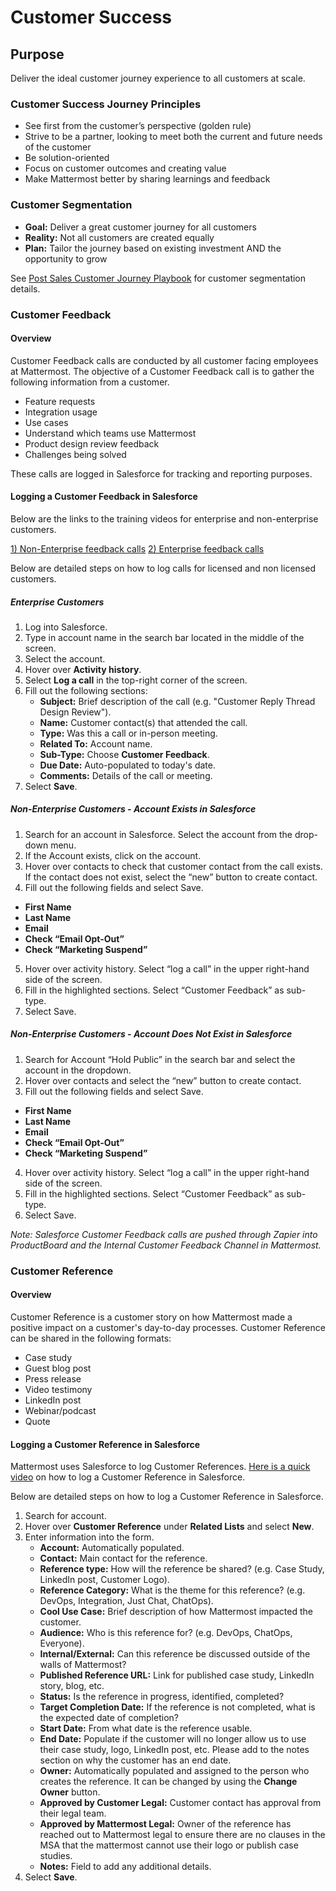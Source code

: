 # Customer Success

## Purpose

Deliver the ideal customer journey experience to all customers at scale.

### Customer Success Journey Principles

- See first from the customer’s perspective (golden rule)
- Strive to be a partner, looking to meet both the current and future needs of the customer
- Be solution-oriented
- Focus on customer outcomes and creating value
- Make Mattermost better by sharing learnings and feedback

### Customer Segmentation

- **Goal:** Deliver a great customer journey for all customers
- **Reality:** Not all customers are created equally
- **Plan:** Tailor the journey based on existing investment AND the opportunity to grow

See [Post Sales Customer Journey Playbook](https://docs.google.com/document/d/1WB9Qr4ZRjZixprLKiX6tlbb4784qw5luV3eqzk_9hyw/edit#heading=h.hy6fak6l0x08) for customer segmentation details.

### Customer Feedback

#### Overview

Customer Feedback calls are conducted by all customer facing employees at Mattermost. The objective of a Customer Feedback call is to gather the following information from a customer.

- Feature requests
- Integration usage
- Use cases
- Understand which teams use Mattermost
- Product design review feedback
- Challenges being solved

These calls are logged in Salesforce for tracking and reporting purposes.  

#### Logging a Customer Feedback in Salesforce

Below are the links to the training videos for enterprise and non-enterprise customers.

[1) Non-Enterprise feedback calls](https://drive.google.com/drive/u/0/folders/1k9M0wfolXf34XQndtqzLYcCBVkGsBob2)
[2) Enterprise feedback calls](https://drive.google.com/drive/u/0/folders/1k9M0wfolXf34XQndtqzLYcCBVkGsBob2)

Below are detailed steps on how to log calls for licensed and non licensed customers.

##### Enterprise Customers
1. Log into Salesforce.
2. Type in account name in the search bar located in the middle of the screen.
3. Select the account.
4. Hover over **Activity history**.
5. Select **Log a call** in the top-right corner of the screen.
6. Fill out the following sections:
   - **Subject:** Brief description of the call (e.g. "Customer Reply Thread Design Review").
   - **Name:** Customer contact(s) that attended the call.
   - **Type:** Was this a call or in-person meeting.
   - **Related To:** Account name.
   - **Sub-Type:** Choose **Customer Feedback**.
   - **Due Date:** Auto-populated to today's date.
   - **Comments:** Details of the call or meeting.
 7. Select **Save**.
 
 ##### Non-Enterprise Customers - Account Exists in Salesforce
1. Search for an account in Salesforce. Select the account from the drop-down menu.
2. If the Account exists, click on the account. 
3. Hover over contacts to check that customer contact from the call exists.  If the contact does not exist, select the “new” button to create contact. 
4. Fill out the following fields and select Save.
  - **First Name**
  - **Last Name**
  - **Email** 
  - **Check “Email Opt-Out”**
  - **Check “Marketing Suspend”**
5. Hover over activity history.  Select “log a call” in the upper right-hand side of the screen.
6. Fill in the highlighted sections. Select “Customer Feedback” as sub-type. 
7. Select Save.

##### Non-Enterprise Customers - Account Does Not Exist in Salesforce
1. Search for Account “Hold Public” in the search bar and select the account in the dropdown.
2. Hover over contacts and select the “new” button to create contact. 
3. Fill out the following fields and select Save.
  - **First Name**
  - **Last Name**
  - **Email** 
  - **Check “Email Opt-Out”**
  - **Check “Marketing Suspend”**
4. Hover over activity history.  Select “log a call” in the upper right-hand side of the screen.
5. Fill in the highlighted sections. Select “Customer Feedback” as sub-type. 
6. Select Save.

 _Note: Salesforce Customer Feedback calls are pushed through Zapier into ProductBoard and the Internal Customer Feedback Channel in Mattermost._

### Customer Reference

#### Overview

Customer Reference is a customer story on how Mattermost made a positive impact on a customer's day-to-day processes. Customer Reference can be shared in the following formats:

- Case study
- Guest blog post
- Press release
- Video testimony
- LinkedIn post
- Webinar/podcast
- Quote

#### Logging a Customer Reference in Salesforce

Mattermost uses Salesforce to log Customer References. [Here is a quick video](https://drive.google.com/drive/u/0/folders/1k9M0wfolXf34XQndtqzLYcCBVkGsBob2) on how to log a Customer Reference in Salesforce.

Below are detailed steps on how to log a Customer Reference in Salesforce.

1. Search for account.
2. Hover over **Customer Reference** under **Related Lists** and select **New**.
3. Enter information into the form.
   - **Account:** Automatically populated.
   - **Contact:** Main contact for the reference.
   - **Reference type:** How will the reference be shared? (e.g. Case Study, LinkedIn post, Customer Logo).
   - **Reference Category:** What is the theme for this reference? (e.g. DevOps, Integration, Just Chat, ChatOps).
   - **Cool Use Case:** Brief description of how Mattermost impacted the customer.
   - **Audience:** Who is this reference for? (e.g. DevOps, ChatOps, Everyone).
   - **Internal/External:** Can this reference be discussed outside of the walls of Mattermost?
   - **Published Reference URL:** Link for published case study, LinkedIn story, blog, etc.
   - **Status:** Is the reference in progress, identified, completed?
   - **Target Completion Date:** If the reference is not completed, what is the expected date of completion?
   - **Start Date:** From what date is the reference usable.
   - **End Date:** Populate if the customer will no longer allow us to use their case study, logo, LinkedIn post, etc. Please add to the notes section on why the customer has an end date.
   - **Owner:** Automatically populated and assigned to the person who creates the reference. It can be changed by using the **Change Owner** button.
   - **Approved by Customer Legal:** Customer contact has approval from their legal team.
   - **Approved by Mattermost Legal:** Owner of the reference has reached out to Mattermost legal to ensure there are no clauses in the MSA that the mattermost cannot use their logo or publish case studies.
   - **Notes:** Field to add any additional details.
4. Select **Save**.
